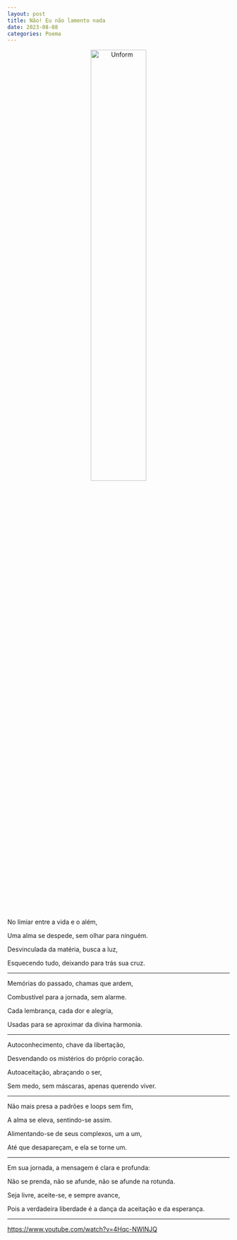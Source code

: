 ```yaml
---
layout: post
title: Não! Eu não lamento nada
date: 2023-08-08
categories: Poema
---
```


<p align="center">
<img src="{{ site.baseurl }}/images/2023-08-08-Não--Eu-nao-lamento-nada.png" height="50%" width="50%" alt="Unform" />
 </p>

No limiar entre a vida e o além,

Uma alma se despede, sem olhar para ninguém.

Desvinculada da matéria, busca a luz,

Esquecendo tudo, deixando para trás sua cruz.

---

Memórias do passado, chamas que ardem,

Combustível para a jornada, sem alarme.

Cada lembrança, cada dor e alegria,

Usadas para se aproximar da divina harmonia.

---

Autoconhecimento, chave da libertação,

Desvendando os mistérios do próprio coração.

Autoaceitação, abraçando o ser,

Sem medo, sem máscaras, apenas querendo viver.

---

Não mais presa a padrões e loops sem fim,

A alma se eleva, sentindo-se assim.

Alimentando-se de seus complexos, um a um,

Até que desapareçam, e ela se torne um.

---

Em sua jornada, a mensagem é clara e profunda:

Não se prenda, não se afunde, não se afunde na rotunda.

Seja livre, aceite-se, e sempre avance,

Pois a verdadeira liberdade é a dança da aceitação e da esperança.

---

https://www.youtube.com/watch?v=4Hqc-NWlNJQ